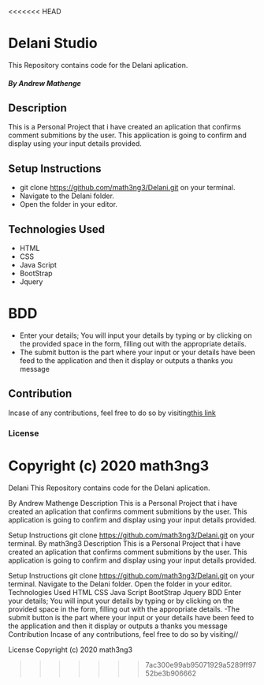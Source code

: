 <<<<<<< HEAD
# Delani Studio

This Repository contains code for the Delani aplication.
##### By Andrew Mathenge
## Description
This is a Personal Project that i have created an aplication that confirms comment submitions by the user. This application is going to confirm and display using your input details provided.

## Setup Instructions
* git clone https://github.com/math3ng3/Delani.git on your terminal.
* Navigate to the Delani folder.
* Open the folder in your editor.
## Technologies Used
* HTML
* CSS
* Java Script
* BootStrap
* Jquery
# BDD
- Enter your details; You will input your details by typing or by clicking on the provided space in the form, filling out with the appropriate details. 
- The submit button is the part where your input or your details have been feed to the application and then it display or outputs a thanks you message 
## Contribution
Incase of any contributions, feel free to do so by visiting[this link]()

### License
Copyright (c) 2020 **math3ng3**
=======
Delani
This Repository contains code for the Delani aplication.

By Andrew Mathenge
Description
This is a Personal Project that i have created an aplication that confirms comment submitions by the user. This application is going to confirm and display using your input details provided.

Setup Instructions
git clone https://github.com/math3ng3/Delani.git on your terminal.
By math3ng3
Description
This is a Personal Project that i have created an aplication that confirms comment submitions by the user. This application is going to confirm and display using your input details provided.

Setup Instructions
git clone https://github.com/math3ng3/Delani.git on your terminal.
Navigate to the Delani folder.
Open the folder in your editor.
Technologies Used
HTML
CSS
Java Script
BootStrap
Jquery
BDD
Enter your details; You will input your details by typing or by clicking on the provided space in the form, filling out with the appropriate details. 
 -The submit button is the part where your input or your details have been feed to the application and then it display or outputs a thanks you message 
Contribution
Incase of any contributions, feel free to do so by visiting// 

License
Copyright (c) 2020 math3ng3
>>>>>>> 7ac300e99ab95071929a5289ff9752be3b906662
